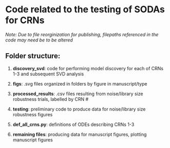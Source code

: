 # Code related to the testing of SODAs for CRNs

*Note: Due to file reorginization for publishing, filepaths referenced in the code may need be to be altered*

## Folder structure:



1. **discovery_svd**: code for performing model discovery for each of CRNs 1-3 and subsequent SVD analysis

2. **figs**: .svg files organized in folders by figure in manuscript/type

3. **processed_results**: .csv files resulting from noise/library size robustness trials, labelled by CRN #

4. **testing**: preliminary code to produce data for noise/library size robustness figures

5. **def_all_crns.py**: definitions of ODEs describing CRNs 1-3

6. **remaining files**: producing data for manuscript figures, plotting manuscript figures


